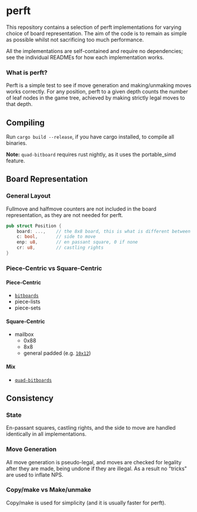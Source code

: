 # perft
This repository contains a selection of perft implementations for varying choice of board representation.
The aim of the code is to remain as simple as possible whilst not sacrificing too much performance.

All the implementations are self-contained and require no dependencies; see the individual READMEs for
how each implementation works.

### What is perft?
Perft is a simple test to see if move generation and making/unmaking moves works correctly.
For any position, perft to a given depth counts the number of leaf nodes in the game tree, achieved by making strictly legal moves to that depth.

## Compiling
Run ```cargo build --release```, if you have cargo installed, to compile all binaries.

**Note:** ```quad-bitboard``` requires rust nightly, as it uses the portable_simd feature.

## Board Representation

### General Layout
Fullmove and halfmove counters are not included in the board representation, as they are not needed for perft.
```rust
pub struct Position {
    board: ...,    // the 8x8 board, this is what is different between representations
    c: bool,       // side to move
    enp: u8,       // en passant square, 0 if none
    cr: u8,        // castling rights
}
```

### Piece-Centric vs Square-Centric
#### Piece-Centric
- [```bitboards```](/bitboard)
- piece-lists
- piece-sets
#### Square-Centric
- mailbox
    + 0x88
    + 8x8
    + general padded (e.g. [```10x12```](/mailbox-10x12))
#### Mix
- [```quad-bitboards```](/quad-bitboard)



## Consistency

### State
En-passant squares, castling rights, and the side to move are handled identically in all implementations.

### Move Generation
All move generation is pseudo-legal, and moves are checked for legality after they are made, being undone if they are illegal.
As a result no "tricks" are used to inflate NPS.

### Copy/make vs Make/unmake
Copy/make is used for simplicity (and it is usually faster for perft).

